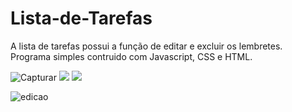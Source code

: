 # Lista-de-Tarefas

A lista de tarefas possui a função de editar e excluir os lembretes. <br/> Programa simples contruido com Javascript, CSS e HTML. 

![Capturar](https://user-images.githubusercontent.com/89361754/156945666-ca124556-f9b6-4995-a671-447eddf7bb8b.JPG)
<img src="https://user-images.githubusercontent.com/89361754/156945666-ca124556-f9b6-4995-a671-447eddf7bb8b.JPG">
<img src="https://user-images.githubusercontent.com/89361754/156945681-1e1e7526-0364-415d-9805-14f8b6b2ffae.JPG">

![edicao](https://user-images.githubusercontent.com/89361754/156945681-1e1e7526-0364-415d-9805-14f8b6b2ffae.JPG)
